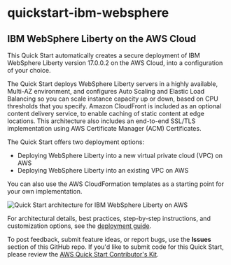 # quickstart-ibm-websphere
## IBM WebSphere Liberty on the AWS Cloud

This Quick Start automatically creates a secure deployment of IBM WebSphere Liberty version 17.0.0.2 on the AWS Cloud, into a configuration of your choice.

The Quick Start deploys WebSphere Liberty servers in a highly available, Multi-AZ environment, and configures Auto Scaling and Elastic Load Balancing 
so you can scale instance capacity up or down, based on CPU thresholds that you specify. 
Amazon CloudFront is included as an optional content delivery service, to enable caching of static content at edge locations. 
This architecture also includes an end-to-end SSL/TLS implementation using AWS Certificate Manager (ACM) Certificates.

The Quick Start offers two deployment options:

- Deploying WebSphere Liberty into a new virtual private cloud (VPC) on AWS
- Deploying WebSphere Liberty into an existing VPC on AWS

You can also use the AWS CloudFormation templates as a starting point for your own implementation.

![Quick Start architecture for IBM WebSphere Liberty on AWS](https://d0.awsstatic.com/partner-network/QuickStart/datasheets/ibm-websphere-liberty-on-aws-architecture.png)

For architectural details, best practices, step-by-step instructions, and customization options, see the 
[deployment guide](https://fwd.aws/e5zAe).

To post feedback, submit feature ideas, or report bugs, use the **Issues** section of this GitHub repo.
If you'd like to submit code for this Quick Start, please review the [AWS Quick Start Contributor's Kit](https://aws-quickstart.github.io/). 

